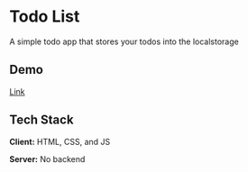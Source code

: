 
# Todo List
A simple todo app that stores your todos into the localstorage


## Demo

[Link](https://imegz.github.io/todo-list/)


## Tech Stack

**Client:** HTML, CSS, and JS

**Server:** No backend

